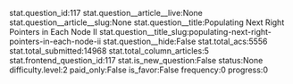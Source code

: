 stat.question_id:117
stat.question__article__live:None
stat.question__article__slug:None
stat.question__title:Populating Next Right Pointers in Each Node II
stat.question__title_slug:populating-next-right-pointers-in-each-node-ii
stat.question__hide:False
stat.total_acs:5556
stat.total_submitted:14968
stat.total_column_articles:5
stat.frontend_question_id:117
stat.is_new_question:False
status:None
difficulty.level:2
paid_only:False
is_favor:False
frequency:0
progress:0
